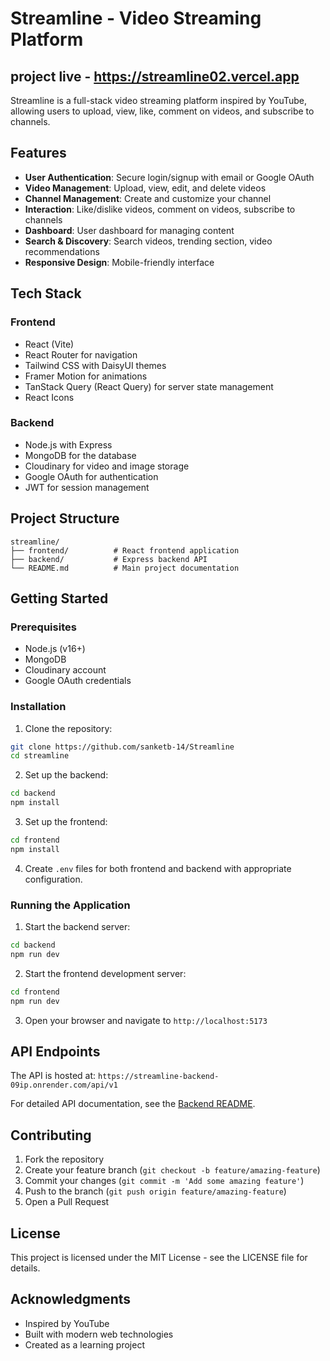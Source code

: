 # Streamline - Video Streaming Platform

## project live - https://streamline02.vercel.app

Streamline is a full-stack video streaming platform inspired by YouTube, allowing users to upload, view, like, comment on videos, and subscribe to channels.



## Features

- **User Authentication**: Secure login/signup with email or Google OAuth
- **Video Management**: Upload, view, edit, and delete videos
- **Channel Management**: Create and customize your channel
- **Interaction**: Like/dislike videos, comment on videos, subscribe to channels
- **Dashboard**: User dashboard for managing content
- **Search & Discovery**: Search videos, trending section, video recommendations
- **Responsive Design**: Mobile-friendly interface

## Tech Stack

### Frontend
- React (Vite)
- React Router for navigation
- Tailwind CSS with DaisyUI themes
- Framer Motion for animations
- TanStack Query (React Query) for server state management
- React Icons

### Backend
- Node.js with Express
- MongoDB for the database
- Cloudinary for video and image storage
- Google OAuth for authentication
- JWT for session management

## Project Structure

```
streamline/
├── frontend/          # React frontend application
├── backend/           # Express backend API
└── README.md          # Main project documentation
```

## Getting Started

### Prerequisites

- Node.js (v16+)
- MongoDB
- Cloudinary account
- Google OAuth credentials

### Installation

1. Clone the repository:
```bash
git clone https://github.com/sanketb-14/Streamline
cd streamline
```

2. Set up the backend:
```bash
cd backend
npm install
```

3. Set up the frontend:
```bash
cd frontend
npm install
```

4. Create `.env` files for both frontend and backend with appropriate configuration.

### Running the Application

1. Start the backend server:
```bash
cd backend
npm run dev
```

2. Start the frontend development server:
```bash
cd frontend
npm run dev
```

3. Open your browser and navigate to `http://localhost:5173`

## API Endpoints

The API is hosted at: `https://streamline-backend-09ip.onrender.com/api/v1`

For detailed API documentation, see the [Backend README](./backend/README.md).

## Contributing

1. Fork the repository
2. Create your feature branch (`git checkout -b feature/amazing-feature`)
3. Commit your changes (`git commit -m 'Add some amazing feature'`)
4. Push to the branch (`git push origin feature/amazing-feature`)
5. Open a Pull Request

## License

This project is licensed under the MIT License - see the LICENSE file for details.

## Acknowledgments

- Inspired by YouTube
- Built with modern web technologies
- Created as a learning project
